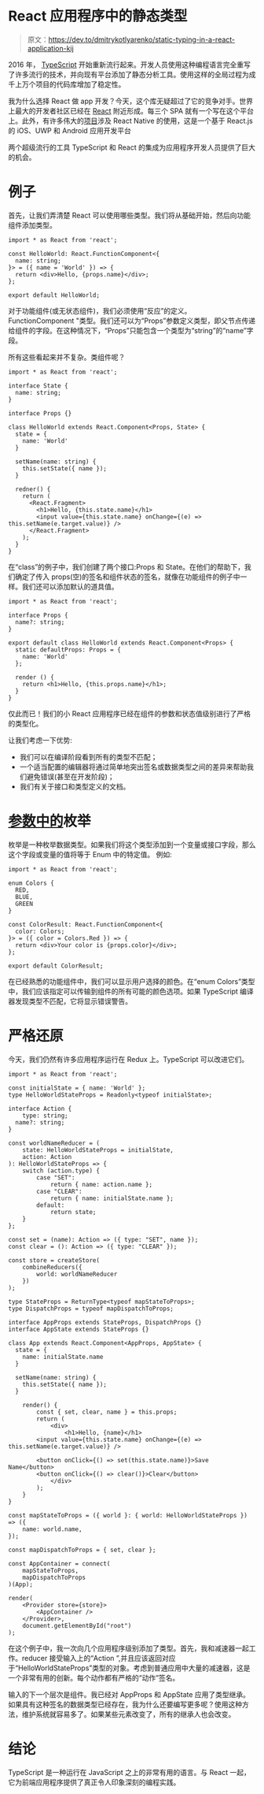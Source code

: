 # React 应用程序中的静态类型

> 原文：<https://dev.to/dmitrykotlyarenko/static-typing-in-a-react-application-kij>

2016 年， [TypeScript](https://www.typescriptlang.org/) 开始重新流行起来。开发人员使用这种编程语言完全重写了许多流行的技术，并向现有平台添加了静态分析工具。使用这样的全局过程为成千上万个项目的代码库增加了稳定性。

我为什么选择 React 做 app 开发？今天，这个库无疑超过了它的竞争对手。世界上最大的开发者社区已经在 [React](https://en.wikipedia.org/wiki/React_(JavaScript_library)) 附近形成。每三个 SPA 就有一个写在这个平台上。此外，有许多伟大的[项目](https://clever-solution.com/case-studies/problems-of-development-the-legacy-mobile-project)涉及 React Native 的使用，这是一个基于 React.js 的 iOS、UWP 和 Android 应用开发平台

两个超级流行的工具 TypeScript 和 React 的集成为应用程序开发人员提供了巨大的机会。

# 例子

首先，让我们弄清楚 React 可以使用哪些类型。我们将从基础开始，然后向功能组件添加类型。

```
import * as React from 'react';

const HelloWorld: React.FunctionComponent<{
  name: string;
}> = ({ name = 'World' }) => {
  return <div>Hello, {props.name}</div>;
};

export default HelloWorld; 
```

对于功能组件(或无状态组件)，我们必须使用“反应”的定义。FunctionComponent "类型。我们还可以为“Props”参数定义类型，即父节点传递给组件的字段。在这种情况下，“Props”只能包含一个类型为“string”的“name”字段。

所有这些看起来并不复杂。类组件呢？

```
import * as React from 'react';

interface State {
  name: string;
}

interface Props {}

class HelloWorld extends React.Component<Props, State> {
  state = {
    name: 'World'
  }

  setName(name: string) {
    this.setState({ name });
  }

  redner() {
    return (
      <React.Fragment>
        <h1>Hello, {this.state.name}</h1>
        <input value={this.state.name} onChange={(e) => this.setName(e.target.value)} />
      </React.Fragment>
    );
  }
} 
```

在“class”的例子中，我们创建了两个接口:Props 和 State。在他们的帮助下，我们确定了传入 props(空)的签名和组件状态的签名，就像在功能组件的例子中一样。我们还可以添加默认的道具值。

```
import * as React from 'react';

interface Props {
  name?: string;
}

export default class HelloWorld extends React.Component<Props> {
  static defaultProps: Props = {
    name: 'World'
  };

  render () {
    return <h1>Hello, {this.props.name}</h1>;
  }
} 
```

仅此而已！我们的小 React 应用程序已经在组件的参数和状态值级别进行了严格的类型化。

让我们考虑一下优势:

*   我们可以在编译阶段看到所有的类型不匹配；
*   一个适当配置的编辑器将通过简单地突出签名或数据类型之间的差异来帮助我们避免错误(甚至在开发阶段)；
*   我们有关于接口和类型定义的文档。

# [参数中的](#enum-in-parameters)枚举

枚举是一种枚举数据类型。如果我们将这个类型添加到一个变量或接口字段，那么这个字段或变量的值将等于 Enum 中的特定值。
例如:

```
import * as React from 'react';

enum Colors {
  RED,
  BLUE,
  GREEN
}

const ColorResult: React.FunctionComponent<{
  color: Colors;
}> = ({ color = Colors.Red }) => {
  return <div>Your color is {props.color}</div>;
};

export default ColorResult; 
```

在已经熟悉的功能组件中，我们可以显示用户选择的颜色。在“enum Colors”类型中，我们应该指定可以传输到组件的所有可能的颜色选项。如果 TypeScript 编译器发现类型不匹配，它将显示错误警告。

# 严格还原

今天，我们仍然有许多应用程序运行在 Redux 上。TypeScript 可以改进它们。

```
import * as React from 'react';

const initialState = { name: 'World' };
type HelloWorldStateProps = Readonly<typeof initialState>;

interface Action {
    type: string;
  name?: string;
}

const worldNameReducer = (
    state: HelloWorldStateProps = initialState,
    action: Action
): HelloWorldStateProps => {
    switch (action.type) {
        case "SET":
            return { name: action.name };
        case "CLEAR":
            return { name: initialState.name };
        default:
            return state;
    }
};

const set = (name): Action => ({ type: "SET", name });
const clear = (): Action => ({ type: "CLEAR" });

const store = createStore(
    combineReducers({
        world: worldNameReducer
    })
);

type StateProps = ReturnType<typeof mapStateToProps>;
type DispatchProps = typeof mapDispatchToProps;

interface AppProps extends StateProps, DispatchProps {}
interface AppState extends StateProps {}

class App extends React.Component<AppProps, AppState> {
  state = {
    name: initialState.name
  }

  setName(name: string) {
    this.setState({ name });
  }

    render() {
        const { set, clear, name } = this.props;
        return (
            <div>
                <h1>Hello, {name}</h1>
        <input value={this.state.name} onChange={(e) => this.setName(e.target.value)} />

        <button onClick={() => set(this.state.name)}>Save Name</button>
        <button onClick={() => clear()}>Clear</button>
            </div>
        );
    }
}

const mapStateToProps = ({ world }: { world: HelloWorldStateProps }) => ({
    name: world.name,
});

const mapDispatchToProps = { set, clear };

const AppContainer = connect(
    mapStateToProps,
    mapDispatchToProps
)(App);

render(
    <Provider store={store}>
        <AppContainer />
    </Provider>,
    document.getElementById("root")
); 
```

在这个例子中，我一次向几个应用程序级别添加了类型。首先，我和减速器一起工作。reducer 接受输入上的“Action ”,并且应该返回对应于“HelloWorldStateProps”类型的对象。考虑到普通应用中大量的减速器，这是一个非常有用的创新。每个动作都有严格的“动作”签名。

输入的下一个层次是组件。我已经对 AppProps 和 AppState 应用了类型继承。如果具有这种签名的数据类型已经存在，我为什么还要编写更多呢？使用这种方法，维护系统就容易多了。如果某些元素改变了，所有的继承人也会改变。

# 结论

TypeScript 是一种运行在 JavaScript 之上的非常有用的语言。与 React 一起，它为前端应用程序提供了真正令人印象深刻的编程实践。